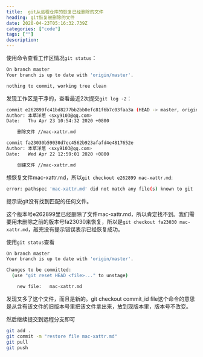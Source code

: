 ```yaml
---
title:  git从远程仓库的恢复已经删除的文件
heading: git恢复被删除的文件
date: 2020-04-23T05:16:32.739Z
categories: ["code"]
tags: [""]
description: 
---
```


使用命令查看工作区情况`git status`：
```bash
On branch master
Your branch is up to date with 'origin/master'.

nothing to commit, working tree clean
```

发现工作区是干净的，查看最近2次提交`git log -2`：
```bash
commit e262899fc41bd8277bb2bb0efc81f6b7c03faa3a (HEAD -> master, origin/master, origin/HEAD)
Author: 本草洋葱 <sxy9103@qq.com>
Date:   Thu Apr 23 10:54:32 2020 +0800

    删除文件 //mac-xattr.md

commit fa23030b59030d7ec4562b923afafd4e4817652e
Author: 本草洋葱 <sxy9103@qq.com>
Date:   Wed Apr 22 12:59:01 2020 +0800

    创建文件 //mac-xattr.md
```

想恢复文件mac-xattr.md，所以`git checkout e262899 mac-xattr.md`:
```bash
error: pathspec 'mac-xattr.md' did not match any file(s) known to git
```

提示说git没有找到匹配的任何文件。

这个版本号e262899里已经删除了文件mac-xattr.md，所以肯定找不到。我们需要用未删除之前的版本号fa23030来恢复，所以是`git checkout fa23030 mac-xattr.md`，敲完没有提示错误表示已经恢复成功。

使用`git status`查看
```bash
On branch master
Your branch is up to date with 'origin/master'.

Changes to be committed:
  (use "git reset HEAD <file>..." to unstage)

	new file:   mac-xattr.md
```

发现又多了这个文件，而且是新的。git checkout commit_id file这个命令的意思是从含有该文件的旧版本号里把该文件拿出来，放到现版本里，版本号不改变。

然后继续提交到远程分支即可
```bash
git add .
git commit -m "restore file mac-xattr.md"
git pull
git push
```
